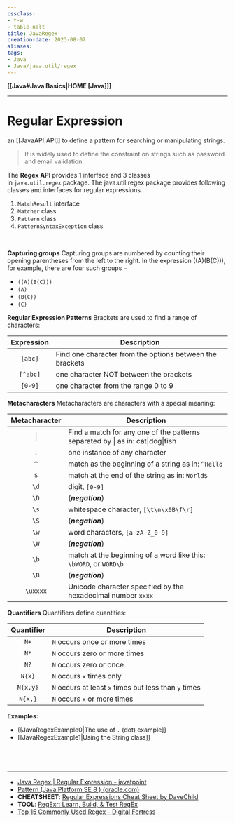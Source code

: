 ```yaml
---
cssclass:
- t-w
- table-nalt
title: JavaRegex
creation-date: 2023-08-07
aliases:
tags:
- Java
- Java/java.util/regex
---
```

**[[Java#Java Basics|HOME [Java]]]**

---
# Regular Expression
an [[JavaAPI|API]] to define a pattern for searching or manipulating strings.
> It is widely used to define the constraint on strings such as password and email validation.

The **Regex API** provides 1 interface and 3 classes in `java.util.regex` package. The java.util.regex package provides following classes and interfaces for regular expressions.
1. `MatchResult` interface
2. `Matcher` class
3. `Pattern` class
4. `PatternSyntaxException` class

<br>

**Capturing groups**
Capturing groups are numbered by counting their opening parentheses from the left to the right. In the expression ((A)(B(C))), for example, there are four such groups −
- `((A)(B(C)))`
- `(A)`
- `(B(C))`
- `(C)`

**Regular Expression Patterns**
Brackets are used to find a range of characters:

| Expression                | Description                                              |
| ------------------------- | -------------------------------------------------------- |
| <center>`[abc]`</center>  | Find one character from the options between the brackets |
| <center>`[^abc]`</center> | one character NOT between the brackets                   |
| <center>`[0-9]`</center>  | one character from the range 0 to 9                      |

**Metacharacters**
Metacharacters are characters with a special meaning:

| Metacharacter             | Description                                                                    |
| ------------------------- | ------------------------------------------------------------------------------ |
| <center>\|</center>       | Find a match for any one of the patterns separated by \| as in: cat\|dog\|fish |
| <center>`.`</center>      | one instance of any character                                                  |
| <center>`^`</center>      | match as the beginning of a string as in: `^Hello`                             |
| <center>`$`</center>      | match at the end of the string as in: `World$`                                 |
| <center>`\d`</center>     | digit, `[0-9]`                                                                 |
| <center>`\D`</center>     | (***negation***)                                                               |
| <center>`\s`</center>     | whitespace character, `[\t\n\x0B\f\r]`                                         |
| <center>`\S`</center>     | (***negation***)                                                               |
| <center>`\w`</center>     | word characters, `[a-zA-Z_0-9]`                                                |
| <center>`\W`</center>     | (***negation***)                                                               |
| <center>`\b`</center>     | match at the beginning of a word like this: `\bWORD`, or `WORD\b`              |
| <center>`\B`</center>     | (***negation***)                                                               | 
| <center>`\uxxxx`</center> | Unicode character specified by the hexadecimal number `xxxx`                   |

**Quantifiers**
Quantifiers define quantities:

| Quantifier                | Description                                           |
| ------------------------- | ----------------------------------------------------- |
| <center>`N+`</center>     | `N` occurs once or more times                         |
| <center>`N*`</center>     | `N` occurs zero or more times                         |
| <center>`N?`</center>     | `N` occurs zero or once                               | 
| <center>`N{x}`</center>   | `N` occurs `x` times only                             |
| <center>`N{x,y}`</center> | `N` occurs at least `x` times but less than `y` times |
| <center>`N{x,}`</center>  | `N` occurs `x` or more times                          |

**Examples:**
- [[JavaRegexExample0|The use of `.` (dot) example]]
- [[JavaRegexExample1|Using the String class]]

<br>

# 
---
- [Java Regex | Regular Expression - javatpoint](https://www.javatpoint.com/java-regex)
- [Pattern (Java Platform SE 8 ) (oracle.com)](https://docs.oracle.com/javase/8/docs/api/java/util/regex/Pattern.html)
- **CHEATSHEET**: [Regular Expressions Cheat Sheet by DaveChild](https://cheatography.com/davechild/cheat-sheets/regular-expressions/)
- **TOOL**: [RegExr: Learn, Build, & Test RegEx](https://regexr.com/)
- [Top 15 Commonly Used Regex - Digital Fortress](https://digitalfortress.tech/tips/top-15-commonly-used-regex/)